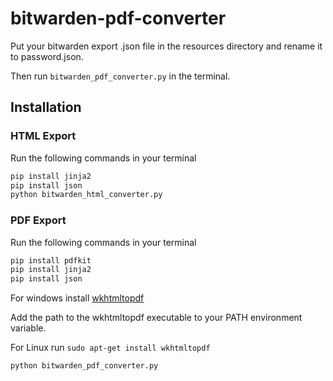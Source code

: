 # bitwarden-pdf-converter

Put your bitwarden export .json file in the resources directory and rename it to password.json.

Then run `bitwarden_pdf_converter.py` in the terminal.

## Installation

### HTML Export

Run the following commands in your terminal

```bash
pip install jinja2
pip install json
python bitwarden_html_converter.py
```

### PDF Export

Run the following commands in your terminal

```bash
pip install pdfkit
pip install jinja2
pip install json
```

For windows install [wkhtmltopdf](https://github.com/wkhtmltopdf/wkhtmltopdf/releases/download/0.12.4/wkhtmltox-0.12.4_msvc2015-win64.exe)

Add the path to the wkhtmltopdf executable to your PATH environment variable.

For Linux run `sudo apt-get install wkhtmltopdf`

```bash
python bitwarden_pdf_converter.py
```
